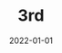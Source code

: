 ---
title: 3rd
summary: 타이타닉의 생존자 예측하기
tags:
  - AL
date: 2022-01-01
external_link: https://www.kaggle.com/code/kimwoojung2/notebook8ea836ac69/edit
---